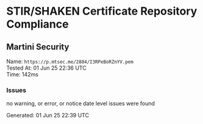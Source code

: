 # STIR/SHAKEN Certificate Repository Compliance

## Martini Security

Name: `https://p.mtsec.me/2884/I3RPeBoRZnYV.pem`\
Tested At: 01 Jun 25 22:36 UTC\
Time: 142ms

### Issues

no warning, or error, or notice date level issues were found

Generated: 01 Jun 25 22:39 UTC
